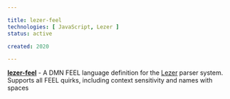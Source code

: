 ```yaml
---

title: lezer-feel
technologies: [ JavaScript, Lezer ]
status: active

created: 2020

---
```



__[lezer-feel](https://github.com/nikku/lezer-feel)__ - A DMN FEEL language definition for the [Lezer](http://lezer.codemirror.net/) parser system. Supports all FEEL quirks, including context sensitivity and names with spaces
